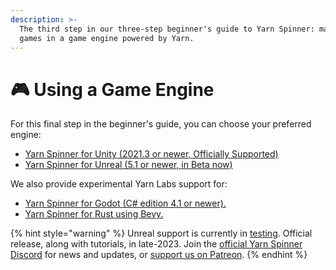 ```yaml
---
description: >-
  The third step in our three-step beginner's guide to Yarn Spinner: making
  games in a game engine powered by Yarn.
---
```


# 🎮 Using a Game Engine

For this final step in the beginner's guide, you can choose your preferred engine:

* [Yarn Spinner for Unity (2021.3 or newer, Officially Supported)](using-a-game-engine/yarn-spinner-for-unity.md)
* [Yarn Spinner for Unreal (5.1 or newer, in Beta now)](/docs/yarn-spinner-for-other-engines/unreal/README.md)

We also provide experimental Yarn Labs support for:

* [Yarn Spinner for Godot (C# edition 4.1 or newer).](using-a-game-engine/yarn-spinner-for-godot.md)
* [Yarn Spinner for Rust using Bevy.](using-a-game-engine/yarn-spinner-for-rust.md)

{% hint style="warning" %}
Unreal support is currently in [testing](https://github.com/YarnSpinnerTool/YarnSpinner-Unreal/tree/develop). Official release, along with tutorials, in late-2023. Join the [official Yarn Spinner Discord](https://discord.com/invite/yarnspinner) for news and updates, or [support us on Patreon](https://www.patreon.com/secretlab).
{% endhint %}
